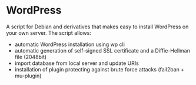# WordPress
A script for Debian and derivatives that makes easy to install WordPress on your own server.
The script allows:
* automatic WordPress installation using wp cli
* automatic generation of self-signed SSL certificate and a Diffie-Hellman file (2048bit)
* import database from local server and update URIs
* installation of plugin protecting against brute force attacks (fail2ban + mu-plugin)
